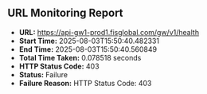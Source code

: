 ## URL Monitoring Report

- **URL:** https://api-gw1-prod1.fisglobal.com/gw/v1/health
- **Start Time:** 2025-08-03T15:50:40.482331
- **End Time:** 2025-08-03T15:50:40.560849
- **Total Time Taken:** 0.078518 seconds
- **HTTP Status Code:** 403
- **Status:** Failure
- **Failure Reason:** HTTP Status Code: 403
